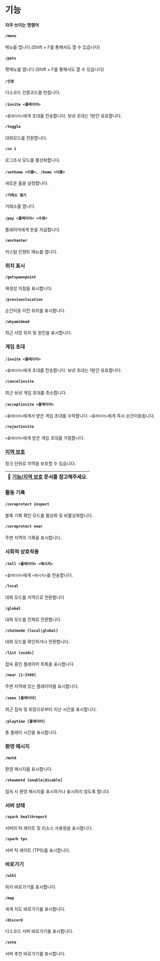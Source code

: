 # 기능

#### 자주 쓰이는 명령어



#### `/menu`

메뉴를 엽니다.(Shift + F를 통해서도 열 수 있습니다)

#### `/pets`

펫메뉴를 엽니다.(Shift + F를 통해서도 열 수 있습니다)

#### `/인증`

디스코드 인증코드를 만듭니다.

#### `/invite <플레이어>`

`<플레이어>`에게 초대를 전송합니다. 보낸 초대는 1분간 유효합니다.

#### `/toggle`

대화모드를 전환합니다.

#### `/co i`

로그조사 모드를 활성화합니다.

#### `/sethome <이름>, /home <이름>`

새로운 홈을 설정합니다.

#### `/거래소 열기`

거래소를 엽니다.

#### `/pay <플레이어> <수량>`

플레이어에게 돈을 지급합니다.

#### `/enchanter`

커스텀 인챈트 메뉴를 엽니다.

### 위치 표시

#### `/getspawnpoint`

재생성 지점을 표시합니다.

#### `/previouslocation`

순간이동 이전 위치를 표시합니다.

#### `/whyamidead`

최근 사망 위치 및 원인을 표시합니다.

### 게임 초대

#### `/invite <플레이어>`

`<플레이어>`에게 초대를 전송합니다. 보낸 초대는 1분간 유효합니다.

#### `/cancelinvite`

최근 보낸 게임 초대를 취소합니다.

#### `/acceptinvite <플레이어>`

`<플레이어>`에게서 받은 게임 초대를 수락합니다. `<플레이어>`에게 즉시 순간이동됩니다.

#### `/rejectinvite`

`<플레이어>`에게 받은 게임 초대를 거절합니다.

### [지역 보호](claimchunk.md)

청크 단위로 지역을 보호할 수 있습니다.

| 📒 [기능/지역 보호](claimchunk.md) 문서를 참고해주세요. |
| ---------------------------------------- |

### 활동 기록

#### `/coreprotect inspect`

블록 기록 확인 모드를 활성화 및 비활성화합니다.

#### `/coreprotect near`

주변 지역의 기록을 표시합니다.

### 사회적 상호작용

#### `/tell <플레이어> <메시지>`

`<플레이어>`에게 `<메시지>`를 전송합니다.

#### `/local`

대화 모드를 지역으로 전환합니다

#### `/global`

대화 모드를 전체로 전환합니다.

#### `/chatmode [local|global]`

대화 모드를 확인하거나 전환합니다.

#### `/list [uuids]`

접속 중인 플레이어 목록을 표시합니다.

#### `/near [1-2500]`

주변 지역에 있는 플레이어를 표시합니다.

#### `/seen [플레이어]`

최근 접속 및 퇴장으로부터 지난 시간을 표시합니다.

#### `/playtime [플레이어]`

총 플레이 시간을 표시합니다.

### 환영 메시지

#### `/motd`

환영 메시지를 표시합니다.

#### `/showmotd [enable|disable]`

접속 시 환영 메시지를 표시하거나 표시하지 않도록 합니다.

### 서버 상태

#### `/spark healthreport`

서버의 틱 레이트 및 리소스 사용량을 표시합니다.

#### `/spark tps`

서버 틱 레이트 (TPS)를 표시합니다.

### 바로가기

#### `/wiki`

위키 바로가기를 표시합니다.

#### `/map`

세계 지도 바로가기를 표시합니다.

#### `/discord`

디스코드 서버 바로가기를 표시합니다.

#### `/vote`

서버 추천 바로가기를 표시합니다.
